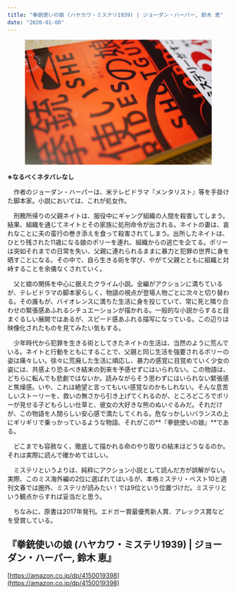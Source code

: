 ```yaml
---
title: "拳銃使いの娘 (ハヤカワ・ミステリ1939) | ジョーダン・ハーパー, 鈴木 恵"
date: "2020-01-08"
---
```


<figure>

![](assets/ne4db79239f75_c3fbe8a8a0e79eba6e22f467cfbdeb55.jpeg)

</figure>

**※なるべくネタバレなし**

　作者のジョーダン・ハーパーは、米テレビドラマ『メンタリスト』等を手掛けた脚本家。小説においては、これが処女作。

　刑務所帰りの父親ネイトは、服役中にギャング組織の人間を殺害してしまう。結果、組織を通じてネイトとその家族に処刑命令が出される。ネイトの妻は、哀れなことに夫の蛮行の巻き添えを食って殺害されてしまう。出所したネイトは、ひとり残された11歳になる娘のポリーを連れ、組織からの逃亡を企てる。ポリーは突如それまでの日常を失い、父親に連れられるままに暴力と犯罪の世界に身を晒すことになる。その中で、自ら生きる術を学び、やがて父親とともに組織と対峙することを余儀なくされていく。

　父と娘の関係を中心に据えたクライム小説。全編がアクションに満ちているが、テレビドラマの脚本家らしく、物語の視点が登場人物ごとに次々と切り替わる。その誰もが、バイオレンスに満ちた生活に身を投じていて、常に死と隣り合わせの緊張感あふれるシチュエーションが描かれる。一般的な小説からすると目まぐるしい展開ではあるが、スピード感あふれる描写になっている。この辺りは映像化されたものを見てみたい気もする。

　少年時代から犯罪を生きる術としてきたネイトの生活は、当然のように荒んでいる。ネイトと行動をともにすることで、父親と同じ生活を強要されるポリーの姿は痛々しい。徐々に荒廃した生活に順応し、暴力の感覚に目覚めていく少女の姿には、共感より恐るべき結末の到来を予感せずにはいられない。この物語は、どちらに転んでも悲劇ではないか。読みながらそう思わずにはいられない緊張感と焦燥感。いや、これは絶望と言ってもいい感覚なのかもしれない。そんな息苦しいストーリーを、救いの無さから引き上げてくれるのが、ところどころでポリーが見せる子どもらしい仕草と、彼女の大好きな熊のぬいぐるみだ。それだけが、この物語を人間らしい安心感で満たしてくれる。危なっかしいバランスの上にギリギリで乗っかっているような物語、それがこの**『拳銃使いの娘』**である。

　どこまでも容赦なく、徹底して描かれる命のやり取りの結末はどうなるのか。それは実際に読んで確かめてほしい。

　ミステリというよりは、純粋にアクション小説として読んだ方が誤解がない。実際、このミス海外編の2位に選ばれてはいるが、本格ミステリ・ベスト10と週刊文春では圏外、ミステリが読みたい！では9位という位置づけだ。ミステリという観点からすれば妥当だと思う。

　ちなみに、原書は2017年発刊。エドガー賞最優秀新人賞、アレックス賞などを受賞している。

## 『拳銃使いの娘 (ハヤカワ・ミステリ1939) | ジョーダン・ハーパー, 鈴木 恵』  

[https://amazon.co.jp/dp/4150019398](https://amazon.co.jp/dp/4150019398)
